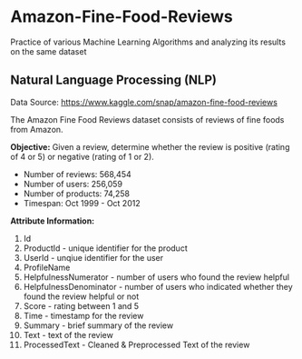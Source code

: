 # Amazon-Fine-Food-Reviews
Practice of various Machine Learning Algorithms and analyzing its results on the same dataset 

## Natural Language Processing (NLP)
Data Source: https://www.kaggle.com/snap/amazon-fine-food-reviews

The Amazon Fine Food Reviews dataset consists of reviews of fine foods from Amazon.

**Objective:** 
Given a review, determine whether the review is positive (rating of 4 or 5) or negative (rating of 1 or 2).

- Number of reviews: 568,454 
- Number of users: 256,059 
- Number of products: 74,258 
- Timespan: Oct 1999 - Oct 2012 

**Attribute Information:**
1. Id
2. ProductId - unique identifier for the product
3. UserId - unqiue identifier for the user
4. ProfileName
5. HelpfulnessNumerator - number of users who found the review helpful
6. HelpfulnessDenominator - number of users who indicated whether they found the review helpful or not
7. Score - rating between 1 and 5
8. Time - timestamp for the review
9. Summary - brief summary of the review
10. Text - text of the review
11. ProcessedText - Cleaned & Preprocessed Text of the review


